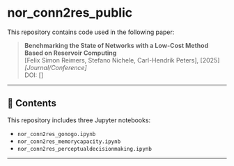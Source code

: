 # nor_conn2res_public

This repository contains code used in the following paper:

> **Benchmarking the State of Networks with a Low-Cost Method Based on Reservoir Computing**  
> [Felix Simon Reimers, Stefano Nichele, Carl-Hendrik Peters], [2025]  
> _[Journal/Conference]_  
> DOI: []

---

## 📂 Contents

This repository includes three Jupyter notebooks:

- `nor_conn2res_gonogo.ipynb`  
- `nor_conn2res_memorycapacity.ipynb`  
- `nor_conn2res_perceptualdecisionmaking.ipynb`  

---


